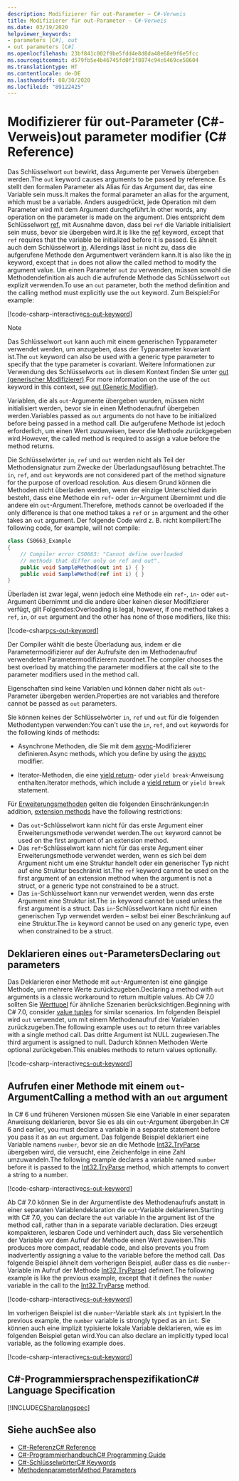 ```yaml
---
description: Modifizierer für out-Parameter – C#-Verweis
title: Modifizierer für out-Parameter – C#-Verweis
ms.date: 03/19/2020
helpviewer_keywords:
- parameters [C#], out
- out parameters [C#]
ms.openlocfilehash: 23bf841c002f9be5fdd4e8d8da48e68e9f6e5fcc
ms.sourcegitcommit: d579fb5e4b46745fd0f1f8874c94c6469ce58604
ms.translationtype: HT
ms.contentlocale: de-DE
ms.lasthandoff: 08/30/2020
ms.locfileid: "89122425"
---
```

# <a name="out-parameter-modifier-c-reference"></a><span data-ttu-id="5392b-103">Modifizierer für out-Parameter (C#-Verweis)</span><span class="sxs-lookup"><span data-stu-id="5392b-103">out parameter modifier (C# Reference)</span></span>

<span data-ttu-id="5392b-104">Das Schlüsselwort `out` bewirkt, dass Argumente per Verweis übergeben werden.</span><span class="sxs-lookup"><span data-stu-id="5392b-104">The `out` keyword causes arguments to be passed by reference.</span></span> <span data-ttu-id="5392b-105">Es stellt den formalen Parameter als Alias für das Argument dar, das eine Variable sein muss.</span><span class="sxs-lookup"><span data-stu-id="5392b-105">It makes the formal parameter an alias for the argument, which must be a variable.</span></span> <span data-ttu-id="5392b-106">Anders ausgedrückt, jede Operation mit dem Parameter wird mit dem Argument durchgeführt.</span><span class="sxs-lookup"><span data-stu-id="5392b-106">In other words, any operation on the parameter is made on the argument.</span></span> <span data-ttu-id="5392b-107">Dies entspricht dem Schlüsselwort [ref](ref.md), mit Ausnahme davon, dass bei `ref` die Variable initialisiert sein muss, bevor sie übergeben wird.</span><span class="sxs-lookup"><span data-stu-id="5392b-107">It is like the [ref](ref.md) keyword, except that `ref` requires that the variable be initialized before it is passed.</span></span> <span data-ttu-id="5392b-108">Es ähnelt auch dem Schlüsselwort [in](in-parameter-modifier.md). Allerdings lässt `in` nicht zu, dass die aufgerufene Methode den Argumentwert verändern kann.</span><span class="sxs-lookup"><span data-stu-id="5392b-108">It is also like the [in](in-parameter-modifier.md) keyword, except that `in` does not allow the called method to modify the argument value.</span></span> <span data-ttu-id="5392b-109">Um einen Parameter `out` zu verwenden, müssen sowohl die Methodendefinition als auch die aufrufende Methode das Schlüsselwort `out` explizit verwenden.</span><span class="sxs-lookup"><span data-stu-id="5392b-109">To use an `out` parameter, both the method definition and the calling method must explicitly use the `out` keyword.</span></span> <span data-ttu-id="5392b-110">Zum Beispiel:</span><span class="sxs-lookup"><span data-stu-id="5392b-110">For example:</span></span>  
  
[!code-csharp-interactive[cs-out-keyword](../../../../samples/snippets/csharp/language-reference/keywords/in-ref-out-modifier/OutParameterModifier.cs#1)]  

> [!NOTE]
> <span data-ttu-id="5392b-111">Das Schlüsselwort `out` kann auch mit einem generischen Typparameter verwendet werden, um anzugeben, dass der Typparameter kovariant ist.</span><span class="sxs-lookup"><span data-stu-id="5392b-111">The `out` keyword can also be used with a generic type parameter to specify that the type parameter is covariant.</span></span> <span data-ttu-id="5392b-112">Weitere Informationen zur Verwendung des Schlüsselworts `out` in diesem Kontext finden Sie unter [out (generischer Modifizierer)](out-generic-modifier.md).</span><span class="sxs-lookup"><span data-stu-id="5392b-112">For more information on the use of the `out` keyword in this context, see [out (Generic Modifier)](out-generic-modifier.md).</span></span>
  
<span data-ttu-id="5392b-113">Variablen, die als `out`-Argumente übergeben wurden, müssen nicht initialisiert werden, bevor sie in einen Methodenaufruf übergeben werden.</span><span class="sxs-lookup"><span data-stu-id="5392b-113">Variables passed as `out` arguments do not have to be initialized before being passed in a method call.</span></span> <span data-ttu-id="5392b-114">Die aufgerufene Methode ist jedoch erforderlich, um einen Wert zuzuweisen, bevor die Methode zurückgegeben wird.</span><span class="sxs-lookup"><span data-stu-id="5392b-114">However, the called method is required to assign a value before the method returns.</span></span>  
  
<span data-ttu-id="5392b-115">Die Schlüsselwörter `in`, `ref` und `out` werden nicht als Teil der Methodensignatur zum Zwecke der Überladungsauflösung betrachtet.</span><span class="sxs-lookup"><span data-stu-id="5392b-115">The `in`, `ref`, and `out` keywords are not considered part of the method signature for the purpose of overload resolution.</span></span> <span data-ttu-id="5392b-116">Aus diesem Grund können die Methoden nicht überladen werden, wenn der einzige Unterschied darin besteht, dass eine Methode ein `ref`- oder `in`-Argument übernimmt und die andere ein `out`-Argument.</span><span class="sxs-lookup"><span data-stu-id="5392b-116">Therefore, methods cannot be overloaded if the only difference is that one method takes a `ref` or `in` argument and the other takes an `out` argument.</span></span> <span data-ttu-id="5392b-117">Der folgende Code wird z. B. nicht kompiliert:</span><span class="sxs-lookup"><span data-stu-id="5392b-117">The following code, for example, will not compile:</span></span>  
  
```csharp
class CS0663_Example
{
    // Compiler error CS0663: "Cannot define overloaded
    // methods that differ only on ref and out".
    public void SampleMethod(out int i) { }
    public void SampleMethod(ref int i) { }
}
```
  
<span data-ttu-id="5392b-118">Überladen ist zwar legal, wenn jedoch eine Methode ein `ref`-, `in`- oder `out`-Argument übernimmt und die andere über keinen dieser Modifizierer verfügt, gilt Folgendes:</span><span class="sxs-lookup"><span data-stu-id="5392b-118">Overloading is legal, however, if one method takes a `ref`, `in`, or `out` argument and the other has none of those modifiers, like this:</span></span>  
  
[!code-csharp[cs-out-keyword](../../../../samples/snippets/csharp/language-reference/keywords/in-ref-out-modifier/OutParameterModifier.cs#2)]  

<span data-ttu-id="5392b-119">Der Compiler wählt die beste Überladung aus, indem er die Parametermodifizierer auf der Aufrufsite den im Methodenaufruf verwendeten Parametermodifizierern zuordnet.</span><span class="sxs-lookup"><span data-stu-id="5392b-119">The compiler chooses the best overload by matching the parameter modifiers at the call site to the parameter modifiers used in the method call.</span></span>

<span data-ttu-id="5392b-120">Eigenschaften sind keine Variablen und können daher nicht als `out`-Parameter übergeben werden.</span><span class="sxs-lookup"><span data-stu-id="5392b-120">Properties are not variables and therefore cannot be passed as `out` parameters.</span></span>
  
<span data-ttu-id="5392b-121">Sie können keines der Schlüsselwörter `in`, `ref` und `out` für die folgenden Methodentypen verwenden:</span><span class="sxs-lookup"><span data-stu-id="5392b-121">You can't use the `in`, `ref`, and `out` keywords for the following kinds of methods:</span></span>  
  
- <span data-ttu-id="5392b-122">Asynchrone Methoden, die Sie mit dem [async](./async.md)-Modifizierer definieren.</span><span class="sxs-lookup"><span data-stu-id="5392b-122">Async methods, which you define by using the [async](./async.md) modifier.</span></span>  
  
- <span data-ttu-id="5392b-123">Iterator-Methoden, die eine [yield return](./yield.md)- oder `yield break`-Anweisung enthalten.</span><span class="sxs-lookup"><span data-stu-id="5392b-123">Iterator methods, which include a [yield return](./yield.md) or `yield break` statement.</span></span>  

<span data-ttu-id="5392b-124">Für [Erweiterungsmethoden](../../programming-guide/classes-and-structs/extension-methods.md) gelten die folgenden Einschränkungen:</span><span class="sxs-lookup"><span data-stu-id="5392b-124">In addition, [extension methods](../../programming-guide/classes-and-structs/extension-methods.md) have the following restrictions:</span></span>

- <span data-ttu-id="5392b-125">Das `out`-Schlüsselwort kann nicht für das erste Argument einer Erweiterungsmethode verwendet werden.</span><span class="sxs-lookup"><span data-stu-id="5392b-125">The `out` keyword cannot be used on the first argument of an extension method.</span></span>
- <span data-ttu-id="5392b-126">Das `ref`-Schlüsselwort kann nicht für das erste Argument einer Erweiterungsmethode verwendet werden, wenn es sich bei dem Argument nicht um eine Struktur handelt oder ein generischer Typ nicht auf eine Struktur beschränkt ist.</span><span class="sxs-lookup"><span data-stu-id="5392b-126">The `ref` keyword cannot be used on the first argument of an extension method when the argument is not a struct, or a generic type not constrained to be a struct.</span></span>
- <span data-ttu-id="5392b-127">Das `in`-Schlüsselwort kann nur verwendet werden, wenn das erste Argument eine Struktur ist.</span><span class="sxs-lookup"><span data-stu-id="5392b-127">The `in` keyword cannot be used unless the first argument is a struct.</span></span> <span data-ttu-id="5392b-128">Das `in`-Schlüsselwort kann nicht für einen generischen Typ verwendet werden – selbst bei einer Beschränkung auf eine Struktur.</span><span class="sxs-lookup"><span data-stu-id="5392b-128">The `in` keyword cannot be used on any generic type, even when constrained to be a struct.</span></span>

## <a name="declaring-out-parameters"></a><span data-ttu-id="5392b-129">Deklarieren eines `out`-Parameters</span><span class="sxs-lookup"><span data-stu-id="5392b-129">Declaring `out` parameters</span></span>

<span data-ttu-id="5392b-130">Das Deklarieren einer Methode mit `out`-Argumenten ist eine gängige Methode, um mehrere Werte zurückzugeben.</span><span class="sxs-lookup"><span data-stu-id="5392b-130">Declaring a method with `out` arguments is a classic workaround to return multiple values.</span></span> <span data-ttu-id="5392b-131">Ab C# 7.0 sollten Sie [Werttupel](../builtin-types/value-tuples.md) für ähnliche Szenarien berücksichtigen.</span><span class="sxs-lookup"><span data-stu-id="5392b-131">Beginning with C# 7.0, consider [value tuples](../builtin-types/value-tuples.md) for similar scenarios.</span></span> <span data-ttu-id="5392b-132">Im folgenden Beispiel wird `out` verwendet, um mit einem Methodenaufruf drei Variablen zurückzugeben.</span><span class="sxs-lookup"><span data-stu-id="5392b-132">The following example uses `out` to return three variables with a single method call.</span></span> <span data-ttu-id="5392b-133">Das dritte Argument ist NULL zugewiesen.</span><span class="sxs-lookup"><span data-stu-id="5392b-133">The third argument is assigned to null.</span></span> <span data-ttu-id="5392b-134">Dadurch können Methoden Werte optional zurückgeben.</span><span class="sxs-lookup"><span data-stu-id="5392b-134">This enables methods to return values optionally.</span></span>  
  
[!code-csharp-interactive[cs-out-keyword](../../../../samples/snippets/csharp/language-reference/keywords/in-ref-out-modifier/OutParameterModifier.cs#3)]  

## <a name="calling-a-method-with-an-out-argument"></a><span data-ttu-id="5392b-135">Aufrufen einer Methode mit einem `out`-Argument</span><span class="sxs-lookup"><span data-stu-id="5392b-135">Calling a method with an `out` argument</span></span>

<span data-ttu-id="5392b-136">In C# 6 und früheren Versionen müssen Sie eine Variable in einer separaten Anweisung deklarieren, bevor Sie es als ein `out`-Argument übergeben.</span><span class="sxs-lookup"><span data-stu-id="5392b-136">In C# 6 and earlier, you must declare a variable in a separate statement before you pass it as an `out` argument.</span></span> <span data-ttu-id="5392b-137">Das folgende Beispiel deklariert eine Variable namens `number`, bevor sie an die Methode [Int32.TryParse](xref:System.Int32.TryParse(System.String,System.Int32@)) übergeben wird, die versucht, eine Zeichenfolge in eine Zahl umzuwandeln.</span><span class="sxs-lookup"><span data-stu-id="5392b-137">The following example declares a variable named `number` before it is passed to the [Int32.TryParse](xref:System.Int32.TryParse(System.String,System.Int32@)) method, which attempts to convert a string to a number.</span></span>

[!code-csharp-interactive[cs-out-keyword](../../../../samples/snippets/csharp/language-reference/keywords/in-ref-out-modifier/OutParameterModifier.cs#4)]  

<span data-ttu-id="5392b-138">Ab C# 7.0 können Sie in der Argumentliste des Methodenaufrufs anstatt in einer separaten Variablendeklaration die `out`-Variable deklarieren.</span><span class="sxs-lookup"><span data-stu-id="5392b-138">Starting with C# 7.0, you can declare the `out` variable in the argument list of the method call, rather than in a separate variable declaration.</span></span> <span data-ttu-id="5392b-139">Dies erzeugt kompakteren, lesbaren Code und verhindert auch, dass Sie versehentlich der Variable vor dem Aufruf der Methode einen Wert zuweisen.</span><span class="sxs-lookup"><span data-stu-id="5392b-139">This produces more compact, readable code, and also prevents you from inadvertently assigning a value to the variable before the method call.</span></span> <span data-ttu-id="5392b-140">Das folgende Beispiel ähnelt dem vorherigen Beispiel, außer dass es die `number`-Variable im Aufruf der Methode [Int32.TryParse](xref:System.Int32.TryParse(System.String,System.Int32@))) definiert.</span><span class="sxs-lookup"><span data-stu-id="5392b-140">The following example is like the previous example, except that it defines the `number` variable in the call to the [Int32.TryParse](xref:System.Int32.TryParse(System.String,System.Int32@)) method.</span></span>

[!code-csharp-interactive[cs-out-keyword](../../../../samples/snippets/csharp/language-reference/keywords/in-ref-out-modifier/OutParameterModifier.cs#5)]  

<span data-ttu-id="5392b-141">Im vorherigen Beispiel ist die `number`-Variable stark als `int` typisiert.</span><span class="sxs-lookup"><span data-stu-id="5392b-141">In the previous example, the `number` variable is strongly typed as an `int`.</span></span> <span data-ttu-id="5392b-142">Sie können auch eine implizit typisierte lokale Variable deklarieren, wie es im folgenden Beispiel getan wird.</span><span class="sxs-lookup"><span data-stu-id="5392b-142">You can also declare an implicitly typed local variable, as the following example does.</span></span>

[!code-csharp-interactive[cs-out-keyword](../../../../samples/snippets/csharp/language-reference/keywords/in-ref-out-modifier/OutParameterModifier.cs#6)]  

## <a name="c-language-specification"></a><span data-ttu-id="5392b-143">C#-Programmiersprachenspezifikation</span><span class="sxs-lookup"><span data-stu-id="5392b-143">C# Language Specification</span></span>  
[!INCLUDE[CSharplangspec](~/includes/csharplangspec-md.md)]  
  
## <a name="see-also"></a><span data-ttu-id="5392b-144">Siehe auch</span><span class="sxs-lookup"><span data-stu-id="5392b-144">See also</span></span>

- [<span data-ttu-id="5392b-145">C#-Referenz</span><span class="sxs-lookup"><span data-stu-id="5392b-145">C# Reference</span></span>](../index.md)
- [<span data-ttu-id="5392b-146">C#-Programmierhandbuch</span><span class="sxs-lookup"><span data-stu-id="5392b-146">C# Programming Guide</span></span>](../../programming-guide/index.md)
- [<span data-ttu-id="5392b-147">C#-Schlüsselwörter</span><span class="sxs-lookup"><span data-stu-id="5392b-147">C# Keywords</span></span>](./index.md)
- [<span data-ttu-id="5392b-148">Methodenparameter</span><span class="sxs-lookup"><span data-stu-id="5392b-148">Method Parameters</span></span>](./method-parameters.md)
